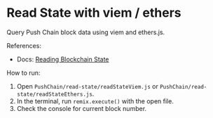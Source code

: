 # Read State with viem / ethers

Query Push Chain block data using viem and ethers.js.

References:

- Docs: [Reading Blockchain State](https://pushchain.github.io/push-chain-website/pr-preview/pr-1067/docs/chain/build/reading-blockchain-state/)

How to run:

1. Open `PushChain/read-state/readStateViem.js` or `PushChain/read-state/readStateEthers.js`.
2. In the terminal, run `remix.execute()` with the open file.
3. Check the console for current block number.

